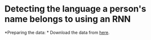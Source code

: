 # Detecting the language a person's name belongs to using an RNN 

*Preparing the data: *
Download the data from [here](https://download.pytorch.org/tutorial/data.zip).
